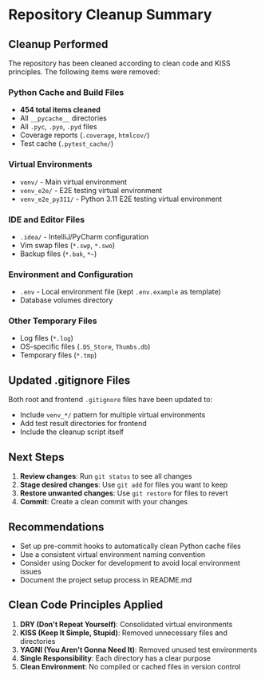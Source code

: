 # Repository Cleanup Summary

## Cleanup Performed

The repository has been cleaned according to clean code and KISS principles. The following items were removed:

### Python Cache and Build Files
- **454 total items cleaned**
- All `__pycache__` directories
- All `.pyc`, `.pyo`, `.pyd` files
- Coverage reports (`.coverage`, `htmlcov/`)
- Test cache (`.pytest_cache/`)

### Virtual Environments
- `venv/` - Main virtual environment
- `venv_e2e/` - E2E testing virtual environment
- `venv_e2e_py311/` - Python 3.11 E2E testing virtual environment

### IDE and Editor Files
- `.idea/` - IntelliJ/PyCharm configuration
- Vim swap files (`*.swp`, `*.swo`)
- Backup files (`*.bak`, `*~`)

### Environment and Configuration
- `.env` - Local environment file (kept `.env.example` as template)
- Database volumes directory

### Other Temporary Files
- Log files (`*.log`)
- OS-specific files (`.DS_Store`, `Thumbs.db`)
- Temporary files (`*.tmp`)

## Updated .gitignore Files

Both root and frontend `.gitignore` files have been updated to:
- Include `venv_*/` pattern for multiple virtual environments
- Add test result directories for frontend
- Include the cleanup script itself

## Next Steps

1. **Review changes**: Run `git status` to see all changes
2. **Stage desired changes**: Use `git add` for files you want to keep
3. **Restore unwanted changes**: Use `git restore` for files to revert
4. **Commit**: Create a clean commit with your changes

## Recommendations

- Set up pre-commit hooks to automatically clean Python cache files
- Use a consistent virtual environment naming convention
- Consider using Docker for development to avoid local environment issues
- Document the project setup process in README.md

## Clean Code Principles Applied

1. **DRY (Don't Repeat Yourself)**: Consolidated virtual environments
2. **KISS (Keep It Simple, Stupid)**: Removed unnecessary files and directories
3. **YAGNI (You Aren't Gonna Need It)**: Removed unused test environments
4. **Single Responsibility**: Each directory has a clear purpose
5. **Clean Environment**: No compiled or cached files in version control
